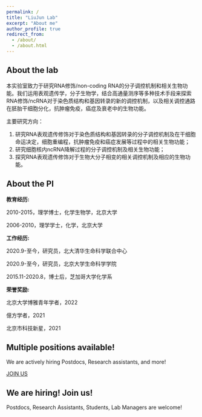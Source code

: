 ```yaml
---
permalink: /
title: "LiuJun Lab"
excerpt: "About me"
author_profile: true
redirect_from: 
  - /about/
  - /about.html
---
```

## About the lab

本实验室致力于研究RNA修饰/non-coding RNA的分子调控机制和相关生物功能。我们运用表观遗传学，分子生物学，结合高通量测序等多种技术手段来探索RNA修饰/ncRNA对于染色质结构和基因转录的新的调控机制，以及相关调控通路在胚胎干细胞分化，抗肿瘤免疫，癌症及衰老中的生物功能。 &#x20;

主要研究方向： &#x20;

1.  研究RNA表观遗传修饰对于染色质结构和基因转录的分子调控机制及在干细胞命运决定，细胞重编程，抗肿瘤免疫和癌症发展等过程中的相关生物功能； &#x20;
2.  研究细胞核内ncRNA降解过程的分子调控机制及相关生物功能； &#x20;
3.  探究RNA表观遗传修饰对于生物大分子相变的相关调控机制及相应的生物功能。

## About the PI

**教育经历:**

2010-2015，理学博士，化学生物学，北京大学 &#x20;

2006-2010，理学学士，化学，北京大学 &#x20;

**工作经历:**

2020.9-至今，研究员，北大清华生命科学联合中心 &#x20;

2020.9-至今，研究员，北京大学生命科学学院 &#x20;

2015.11-2020.8，博士后，芝加哥大学化学系 &#x20;

**荣誉奖励:**

北京大学博雅青年学者，2022

億方学者，2021

北京市科技新星，2021

## Multiple positions available!

We are actively hiring Postdocs, Research assistants, and more!

[JOIN US](<../_pages/JOIN US.md> "JOIN US")

## We are hiring! Join us!

Postdocs, Research Assistants, Students, Lab Managers are welcome!
